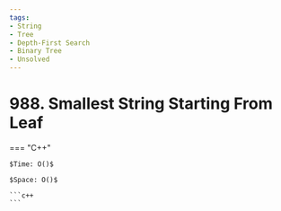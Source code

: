 ```yaml
---
tags:
- String
- Tree
- Depth-First Search
- Binary Tree
- Unsolved
---
```



# 988. Smallest String Starting From Leaf

=== "C++"

    $Time: O()$

    $Space: O()$

    ```c++
    ```